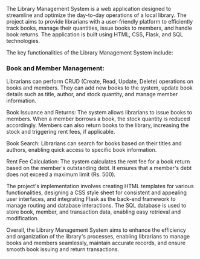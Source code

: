 The Library Management System is a web application designed to streamline and optimize the day-to-day operations of a local library. The project aims to provide librarians with a user-friendly platform to efficiently track books, manage their quantities, issue books to members, and handle book returns. The application is built using HTML, CSS, Flask, and SQL technologies.

The key functionalities of the Library Management System include:

<h3>Book and Member Management:</h3>Librarians can perform CRUD (Create, Read, Update, Delete) operations on books and members. They can add new books to the system, update book details such as title, author, and stock quantity, and manage member information.

Book Issuance and Returns: The system allows librarians to issue books to members. When a member borrows a book, the stock quantity is reduced accordingly. Members can also return books to the library, increasing the stock and triggering rent fees, if applicable.

Book Search: Librarians can search for books based on their titles and authors, enabling quick access to specific book information.

Rent Fee Calculation: The system calculates the rent fee for a book return based on the member's outstanding debt. It ensures that a member's debt does not exceed a maximum limit (Rs. 500).

The project's implementation involves creating HTML templates for various functionalities, designing a CSS style sheet for consistent and appealing user interfaces, and integrating Flask as the back-end framework to manage routing and database interactions. The SQL database is used to store book, member, and transaction data, enabling easy retrieval and modification.

Overall, the Library Management System aims to enhance the efficiency and organization of the library's processes, enabling librarians to manage books and members seamlessly, maintain accurate records, and ensure smooth book issuing and return transactions.
